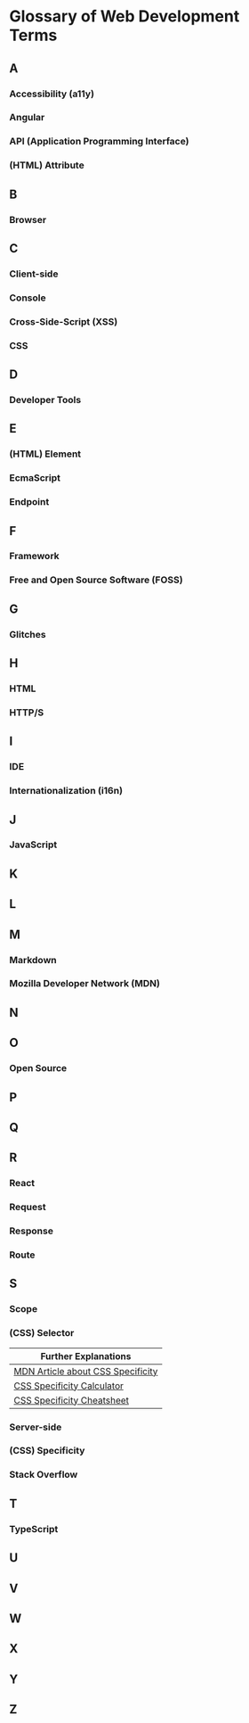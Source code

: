 # Glossary of Web Development Terms

## A

### Accessibility (a11y)

### Angular

### API (Application Programming Interface)

### (HTML) Attribute

## B

### Browser

## C

### Client-side

### Console

### Cross-Side-Script (XSS)

### CSS

## D

### Developer Tools

## E

### (HTML) Element

### EcmaScript

### Endpoint

## F

### Framework

### Free and Open Source Software (FOSS)

## G

### Glitches

## H

### HTML

### HTTP/S

## I

### IDE 

### Internationalization (i16n)

## J

### JavaScript

## K

## L

## M

### Markdown

### Mozilla Developer Network (MDN)

## N

## O

### Open Source

## P

## Q

## R

### React

### Request

### Response

### Route

## S

### Scope

### (CSS) Selector

| Further Explanations                            |
|-------------------------------------------------|
| [MDN Article about CSS Specificity][1]          |
| [CSS Specificity Calculator][2]                 |
| [CSS Specificity Cheatsheet][3]                 |



### Server-side

### (CSS) Specificity

### Stack Overflow

## T

### TypeScript

## U

## V

## W

## X

## Y

## Z

[1]: http:
[2]: https://specificity.keegan.st/
[3]: https://specifishity.com/
